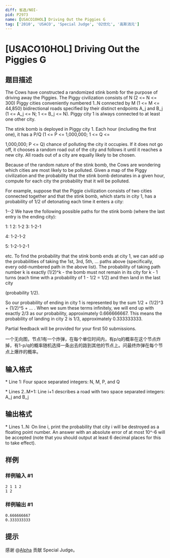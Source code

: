 ```yaml
---
diff: 省选/NOI-
pid: P2973
name: [USACO10HOL] Driving Out the Piggies G
tag: ['2010', 'USACO', 'Special Judge', 'O2优化', '高斯消元']
---
```

# [USACO10HOL] Driving Out the Piggies G
## 题目描述

The Cows have constructed a randomized stink bomb for the purpose of driving away the Piggies. The Piggy civilization consists of N (2 <= N <= 300) Piggy cities conveniently numbered 1..N connected by M (1 <= M <= 44,850) bidirectional roads specified by their distinct endpoints A\_j and B\_j (1 <= A\_j <= N; 1 <= B\_j <= N). Piggy city 1 is always connected to at least one other city.

The stink bomb is deployed in Piggy city 1. Each hour (including the first one), it has a P/Q (1 <= P <= 1,000,000; 1 <= Q <=

1,000,000; P <= Q) chance of polluting the city it occupies. If it does not go off, it chooses a random road out of the city and follows it until it reaches a new city.  All roads out of a city are equally likely to be chosen.

Because of the random nature of the stink bomb, the Cows are wondering which cities are most likely to be polluted. Given a map of the Piggy civilization and the probability that the stink bomb detonates in a given hour, compute for each city the probability that it will be polluted.

For example, suppose that the Piggie civilization consists of two cities connected together and that the stink bomb, which starts in city 1, has a probability of 1/2 of detonating each time it enters a city:

1--2
We have the following possible paths for the stink bomb (where the last entry is the ending city):

1: 1
2: 1-2
3: 1-2-1

4: 1-2-1-2

5: 1-2-1-2-1

etc.
To find the probability that the stink bomb ends at city 1, we can add up the probabilities of taking the 1st, 3rd, 5th, ... paths above (specifically, every odd-numbered path in the above list). The probability of taking path number k is exactly (1/2)^k - the bomb must not remain in its city for k - 1 turns (each time with a probability of 1 - 1/2 = 1/2) and then land in the last city

(probability 1/2). 

So our probability of ending in city 1 is represented by the sum 1/2 + (1/2)^3 + (1/2)^5 + ... . When we sum these terms infinitely, we will end up with exactly 2/3 as our probability, approximately 0.666666667. This means the probability of landing in city 2 is 1/3, approximately 0.333333333. 

Partial feedback will be provided for your first 50 submissions. 

一个无向图，节点1有一个炸弹，在每个单位时间内，有p/q的概率在这个节点炸掉，有1-p/q的概率随机选择一条出去的路到其他的节点上。问最终炸弹在每个节点上爆炸的概率。

## 输入格式

\* Line 1: Four space separated integers: N, M, P, and Q

\* Lines 2..M+1: Line i+1 describes a road with two space separated integers: A\_j and B\_j

## 输出格式

\* Lines 1..N: On line i, print the probability that city i will be destroyed as a floating point number. An answer with an absolute error of at most 10^-6 will be accepted (note that you should output at least 6 decimal places for this to take effect).

## 样例

### 样例输入 #1
```
2 1 1 2 
1 2 

```
### 样例输出 #1
```
0.666666667 
0.333333333 

```
## 提示

感谢 @[Alpha](https://www.luogu.com.cn/user/87058) 贡献 Special Judge。

